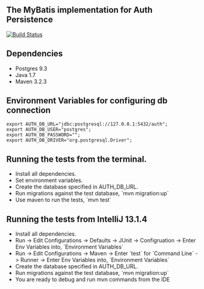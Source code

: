 The MyBatis implementation for Auth Persistence
-----------------------------------------------
[![Build Status](https://travis-ci.org/base-services/auth-db-mybatis.svg?branch=development)](https://travis-ci.org/base-services/auth-db-mybatis)

Dependencies
------------
<ul>
    <li>Postgres 9.3</li>
    <li>Java 1.7</li>
    <li>Maven 3.2.3</li>
</ul>

Environment Variables for configuring db connection
---------------------------------------------------
```
export AUTH_DB_URL="jdbc:postgresql://127.0.0.1:5432/auth";
export AUTH_DB_USER="postgres";
export AUTH_DB_PASSWORD="";
export AUTH_DB_DRIVER="org.postgresql.Driver";
```

Running the tests from the terminal.
------------------------------------
<ul>
    <li>Install all dependencies.</li>
    <li>Set environment variables.</li>
    <li>Create the database specified in AUTH_DB_URL.</li>
    <li>Run migrations against the test database, `mvn migration:up`</li>
    <li>Use maven to run the tests, `mvn test`</li>
</ul>

Running the tests from IntelliJ 13.1.4
---------------------------------------
<ul>
    <li>Install all dependencies.</li>
    <li>Run -> Edit Configurations -> Defaults -> JUnit -> Configruation -> Enter Env Variables into, `Environment Variables`</li>
    <li>Run -> Edit Configurations -> Maven -> Enter `test` for `Command Line` -> Runner -> Enter Env Variables into, `Environment Variables`</li>
    <li>Create the database specified in AUTH_DB_URL.</li>
    <li>Run migrations against the test database, `mvn migration:up`</li>
    <li>You are ready to debug and run mvn commands from the IDE</li>
</ul>
